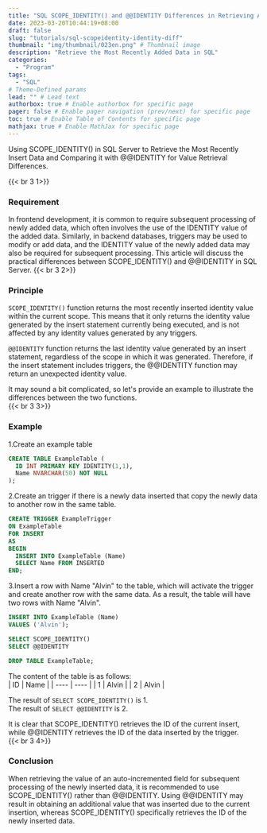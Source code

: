 ```yaml
---
title: "SQL SCOPE_IDENTITY() and @@IDENTITY Differences in Retrieving Auto-Increment Values"
date: 2023-03-20T10:44:19+08:00
draft: false
slug: "tutorials/sql-scopeidentity-identity-diff"
thumbnail: "img/thumbnail/023en.png" # Thumbnail image
description: "Retrieve the Most Recently Added Data in SQL"
categories:
  - "Program"
tags:
  - "SQL"
# Theme-Defined params
lead: "" # Lead text
authorbox: true # Enable authorbox for specific page
pager: false # Enable pager navigation (prev/next) for specific page
toc: true # Enable Table of Contents for specific page
mathjax: true # Enable MathJax for specific page
---
```

Using SCOPE_IDENTITY() in SQL Server to Retrieve the Most Recently Insert Data and Comparing it with @@IDENTITY for Value Retrieval Differences.     
<!--more-->
{{< br 3  1>}}

### Requirement
In frontend development, it is common to require subsequent processing of newly added data, which often involves the use of the IDENTITY value of the added data. Similarly, in backend databases, triggers may be used to modify or add data, and the IDENTITY value of the newly added data may also be required for subsequent processing. This article will discuss the practical differences between SCOPE_IDENTITY() and @@IDENTITY in SQL Server.
{{< br 3  2>}}

### Principle
`SCOPE_IDENTITY()` function returns the most recently inserted identity value within the current scope. This means that it only returns the identity value generated by the insert statement currently being executed, and is not affected by any identity values generated by any triggers.  

`@@IDENTITY` function returns the last identity value generated by an insert statement, regardless of the scope in which it was generated. Therefore, if the insert statement includes triggers, the @@IDENTITY function may return an unexpected identity value.  

It may sound a bit complicated, so let's provide an example to illustrate the differences between the two functions.    
{{< br 3  3>}}

### Example

1.Create an example table
```SQL {linenos=inline}
CREATE TABLE ExampleTable (
  ID INT PRIMARY KEY IDENTITY(1,1),
  Name NVARCHAR(50) NOT NULL
);
```

2.Create an trigger if there is a newly data inserted that copy the newly data to another row in the same table.
```SQL {linenos=inline}
CREATE TRIGGER ExampleTrigger
ON ExampleTable
FOR INSERT
AS
BEGIN
  INSERT INTO ExampleTable (Name)
  SELECT Name FROM INSERTED
END;
```
3.Insert a row with Name "Alvin" to the table, which will activate the trigger and create another row with the same data. As a result, the table will have two rows with Name "Alvin".  
```SQL {linenos=inline}
INSERT INTO ExampleTable (Name)
VALUES ('Alvin');

SELECT SCOPE_IDENTITY()
SELECT @@IDENTITY

DROP TABLE ExampleTable;
```
The content of the table is as follows:  
|  ID   | Name  |
|  ----  | ----  |
| 1  | Alvin |
| 2  | Alvin |

The result of `SELECT SCOPE_IDENTITY()` is 1.  
The result of `SELECT @@IDENTITY` is 2.   


It is clear that SCOPE_IDENTITY() retrieves the ID of the current insert, while @@IDENTITY retrieves the ID of the data inserted by the trigger.  
{{< br 3  4>}}

### Conclusion
When retrieving the value of an auto-incremented field for subsequent processing of the newly inserted data, it is recommended to use SCOPE_IDENTITY() rather than @@IDENTITY. Using @@IDENTITY may result in obtaining an additional value that was inserted due to the current insertion, whereas SCOPE_IDENTITY() specifically retrieves the ID of the newly inserted data.





